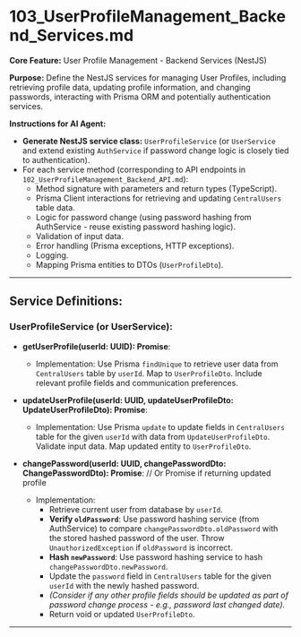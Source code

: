 # 103_UserProfileManagement_Backend_Services.md

**Core Feature:** User Profile Management - Backend Services (NestJS)

**Purpose:** Define the NestJS services for managing User Profiles, including retrieving profile data, updating profile information, and changing passwords, interacting with Prisma ORM and potentially authentication services.

**Instructions for AI Agent:**

*   **Generate NestJS service class:** `UserProfileService` (or `UserService` and extend existing `AuthService` if password change logic is closely tied to authentication).
*   For each service method (corresponding to API endpoints in `102_UserProfileManagement_Backend_API.md`):
    *   Method signature with parameters and return types (TypeScript).
    *   Prisma Client interactions for retrieving and updating `CentralUsers` table data.
    *   Logic for password change (using password hashing from AuthService - reuse existing password hashing logic).
    *   Validation of input data.
    *   Error handling (Prisma exceptions, HTTP exceptions).
    *   Logging.
    *   Mapping Prisma entities to DTOs (`UserProfileDto`).

---

## Service Definitions:

### UserProfileService (or UserService):

*   **getUserProfile(userId: UUID): Promise<UserProfileDto>**:
    *   Implementation: Use Prisma `findUnique` to retrieve user data from `CentralUsers` table by `userId`.  Map to `UserProfileDto`.  Include relevant profile fields and communication preferences.

*   **updateUserProfile(userId: UUID, updateUserProfileDto: UpdateUserProfileDto): Promise<UserProfileDto>**:
    *   Implementation: Use Prisma `update` to update fields in `CentralUsers` table for the given `userId` with data from `UpdateUserProfileDto`. Validate input data. Map updated entity to `UserProfileDto`.

*   **changePassword(userId: UUID, changePasswordDto: ChangePasswordDto): Promise<void>**: // Or Promise<UserProfileDto> if returning updated profile
    *   Implementation:
        *   Retrieve current user from database by `userId`.
        *   **Verify `oldPassword`**: Use password hashing service (from AuthService) to compare `changePasswordDto.oldPassword` with the stored hashed password of the user.  Throw `UnauthorizedException` if `oldPassword` is incorrect.
        *   **Hash `newPassword`**: Use password hashing service to hash `changePasswordDto.newPassword`.
        *   Update the `password` field in `CentralUsers` table for the given `userId` with the newly hashed password.
        *   *(Consider if any other profile fields should be updated as part of password change process - e.g., password last changed date).*
        *   Return void or updated `UserProfileDto`.

---